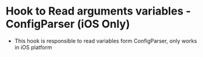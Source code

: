 # Hook to Read arguments variables - ConfigParser (iOS Only) 

- This hook is responsible to read variables form ConfigParser, only works in iOS platform